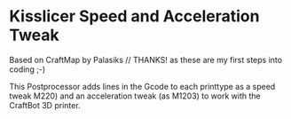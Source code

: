 # Kisslicer Speed and Acceleration Tweak
Based on CraftMap by Palasiks // THANKS! as these are my first steps into coding ;-)

This Postprocessor adds lines in the Gcode to each printtype as a speed tweak M220) and an acceleration tweak (as M1203) to work with the CraftBot 3D printer.